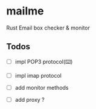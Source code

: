 # mailme
Rust Email box checker &amp; monitor

## Todos

- [ ] impl POP3 protocol(:keyboard:)
- [ ] impl imap protocol
- [ ] add monitor methods
- [ ] add proxy ?

